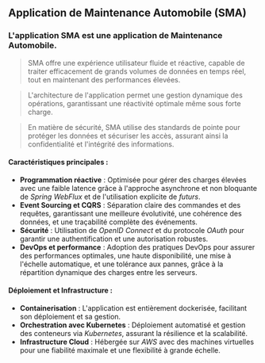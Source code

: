 ## Application de Maintenance Automobile (SMA)

### L'application SMA est une application de Maintenance Automobile.
  
> SMA offre une expérience utilisateur fluide et réactive, capable de traiter efficacement de grands volumes de données en temps réel, tout en maintenant des performances élevées.

> L'architecture de l'application permet une gestion dynamique des opérations, garantissant une réactivité optimale même sous forte charge.

> En matière de sécurité, SMA utilise des standards de pointe pour protéger les données et sécuriser les accès, assurant ainsi la confidentialité et l'intégrité des informations.

#### Caractéristiques principales :
   * __Programmation réactive__ : Optimisée pour gérer des charges élevées avec une faible latence grâce à l'approche asynchrone et non bloquante de _Spring WebFlux_ et de l'utilisation explicite de _futurs_.
   * __Event Sourcing et CQRS__ : Séparation claire des commandes et des requêtes, garantissant une meilleure évolutivité, une cohérence des données, et une traçabilité complète des événements.
   * __Sécurité__ : Utilisation de _OpenID Connect_ et du protocole _OAuth_ pour garantir une authentification et une autorisation robustes.
   * __DevOps et performance__ : Adoption des pratiques DevOps pour assurer des performances optimales, une haute disponibilité, une mise à l'échelle automatique, et une tolérance aux pannes, grâce à la répartition dynamique des charges entre les serveurs.

#### Déploiement et Infrastructure :
   * __Containerisation__ : L'application est entièrement dockerisée, facilitant son déploiement et sa gestion.
   * __Orchestration avec Kubernetes__ : Déploiement automatisé et gestion des conteneurs via _Kubernetes_, assurant la résilience et la scalabilité.
   * __Infrastructure Cloud__ : Hébergée sur _AWS_ avec des machines virtuelles pour une fiabilité maximale et une flexibilité à grande échelle. 

